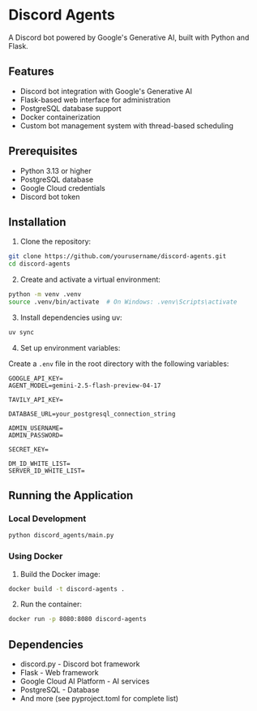 # Discord Agents

A Discord bot powered by Google's Generative AI, built with Python and Flask.

## Features

- Discord bot integration with Google's Generative AI
- Flask-based web interface for administration
- PostgreSQL database support
- Docker containerization
- Custom bot management system with thread-based scheduling

## Prerequisites

- Python 3.13 or higher
- PostgreSQL database
- Google Cloud credentials
- Discord bot token

## Installation

1. Clone the repository:
```bash
git clone https://github.com/yourusername/discord-agents.git
cd discord-agents
```

2. Create and activate a virtual environment:
```bash
python -m venv .venv
source .venv/bin/activate  # On Windows: .venv\Scripts\activate
```

3. Install dependencies using uv:
```bash
uv sync
```

4. Set up environment variables:

Create a `.env` file in the root directory with the following variables:

```env
GOOGLE_API_KEY=
AGENT_MODEL=gemini-2.5-flash-preview-04-17

TAVILY_API_KEY=

DATABASE_URL=your_postgresql_connection_string

ADMIN_USERNAME=
ADMIN_PASSWORD=

SECRET_KEY=

DM_ID_WHITE_LIST=
SERVER_ID_WHITE_LIST=
```

## Running the Application

### Local Development

```bash
python discord_agents/main.py
```

### Using Docker

1. Build the Docker image:
```bash
docker build -t discord-agents .
```

2. Run the container:
```bash
docker run -p 8080:8080 discord-agents
```

## Dependencies

- discord.py - Discord bot framework
- Flask - Web framework
- Google Cloud AI Platform - AI services
- PostgreSQL - Database
- And more (see pyproject.toml for complete list)
